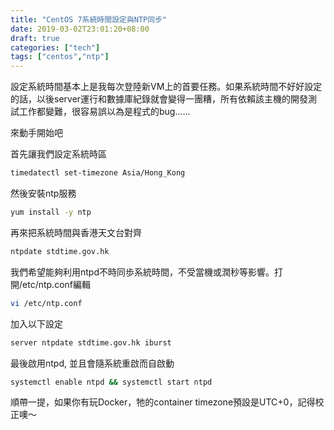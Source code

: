 ```yaml
---
title: "CentOS 7系統時間設定與NTP同步"
date: 2019-03-02T23:01:20+08:00
draft: true
categories: ["tech"]
tags: ["centos","ntp"]
---
```


設定系統時間基本上是我每次登陸新VM上的首要任務。如果系統時間不好好設定的話，以後server運行和數據庫紀錄就會變得一團糟，所有依賴該主機的開發測試工作都變難，很容易誤以為是程式的bug......

來動手開始吧

首先讓我們設定系統時區
```sh
timedatectl set-timezone Asia/Hong_Kong
```

然後安裝ntp服務
```sh
yum install -y ntp
```

再來把系統時間與香港天文台對齊
```sh
ntpdate stdtime.gov.hk
```

我們希望能夠利用ntpd不時同歩系統時間，不受當機或潤秒等影響。打開/etc/ntp.conf編輯
```sh
vi /etc/ntp.conf
```

加入以下設定
```txt
server ntpdate stdtime.gov.hk iburst
```

最後啟用ntpd, 並且會隨系統重啟而自啟動
```sh
systemctl enable ntpd && systemctl start ntpd
```

順帶一提，如果你有玩Docker，牠的container timezone預設是UTC+0，記得校正噢～
